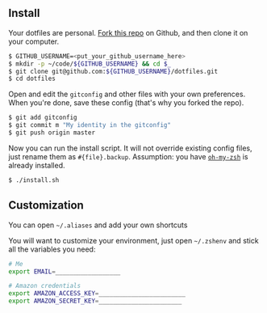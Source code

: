 Install
-------

Your dotfiles are personal. [Fork this repo](https://github.com/lewagon/dotfiles/fork) on Github,
and then clone it on your computer.

```bash
$ GITHUB_USERNAME=<put_your_github_username_here>
$ mkdir -p ~/code/${GITHUB_USERNAME} && cd $_
$ git clone git@github.com:${GITHUB_USERNAME}/dotfiles.git
$ cd dotfiles
```

Open and edit the ```gitconfig``` and other files with your own preferences. When you're done, save these config (that's why you forked the repo).

```bash
$ git add gitconfig
$ git commit m "My identity in the gitconfig"
$ git push origin master
```

Now you can run the install script. It will not override existing config files, just
rename them as ```#{file}.backup```.
Assumption: you have [`oh-my-zsh`](http://ohmyz.sh/) is already installed.

```bash
$ ./install.sh
```

Customization
-------------

You can open `~/.aliases` and add your own shortcuts

You will want to customize your environment, just open `~/.zshenv` and
stick all the variables you need:

```bash
# Me
export EMAIL=__________________

# Amazon credentials
export AMAZON_ACCESS_KEY=________________________
export AMAZON_SECRET_KEY=_______________________
```